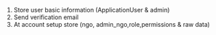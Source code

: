 1. Store user basic information (ApplicationUser & admin)
2. Send verification email 
3. At account setup store (ngo, admin_ngo,role,permissions & raw data)